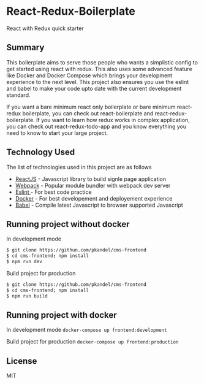 # React-Redux-Boilerplate
React with Redux quick starter

## Summary
This boilerplate aims to serve those people who wants a simplistic config to get started using react with redux. This also uses some advanced feature like Docker and Docker Compose which brings your development experience to the next level.
This project also ensures you use the eslint and babel to make your code upto date with the current development standard. <br />

If you want a bare minimum react only boilerplate or bare minimum react-redux boilerplate, you can check out react-boilerplate and react-redux-boilerplate. If you want to learn how redux works in complex application, you can check out react-redux-todo-app and you know everything you 
need to know to start your large project.

## Technology Used
The list of technologies used in this project are as follows
* [ReactJS] - Javascript library to build signle page application
* [Webpack] - Popular module bundler with webpack dev server
* [Eslint ] - For best code practice 
* [Docker] - For best developement and deployement experience
* [Babel] - Compile latest Javascript to browser supported Javascript


## Running  project without docker

In development mode
```sh
$ git clone https://githun.com/pkandel/cms-frontend
$ cd cms-frontend; npm install
$ npm run dev
```
Build project for production
```sh
$ git clone https://github.com/pkandel/cms-frontend
$ cd cms-frontend; npm install
$ npm run build
```

## Running project with docker
In development mode
`docker-compose up frontend:development`

Build project for production
`docker-compose up frontend:production`





License
----

MIT


   [ReactJs]: <https://facebook.github.io/react/https://facebook.github.io/react/>
   [express]: <http://expressjs.com>
   [Webpack]: <https://webpack.js.org/>
   [Eslint]: <https://eslint.org/>
   [Docker]: <https://docker.com>
   [Babel]: <https://babeljs.io>